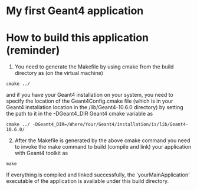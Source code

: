 # My first Geant4 application

# How to build this application (reminder)

1. You need to generate the Makefile by using cmake from the 
   build directory as (on the virtual machine)

`cmake ../` 

  and if you have your Geant4 installation on your system, you need to specify 
  the location of the Geant4Config.cmake file (which is in your Geant4 installation
  location in the /lib/Geant4-10.6.0 directory) by setting the path to it in the 
  -DGeant4_DIR Geant4 cmake variable as


`cmake ../ -DGeant4_DIR=/Where/Your/Geant4/installation/is/lib/Geant4-10.6.0/`

2. After the Makefile is generated by the above cmake command you need to invoke 
   the make command to build (compile and link) your application with Geant4 
   toolkit as 
   
`make`    

  If everything is compiled and linked successfully, the 'yourMainApplication'
  executable of the application is available under this build directory. 
